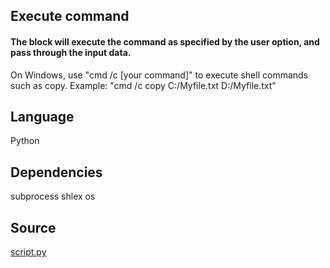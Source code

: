 ## Execute command
#### The block will execute the command as specified by the user option, and pass through the input data.
On Windows, use "cmd /c [your command]" to execute shell commands such as copy. 
Example: "cmd /c copy C:/Myfile.txt D:/Myfile.txt"

## Language
Python

## Dependencies
subprocess shlex os

## Source
[script.py](https://github.com/visokio/omniscope-custom-blocks/blob/master/Preparation/ExecuteCommand/script.py)
